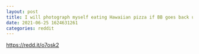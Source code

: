 ```yaml
--- 
layout: post 
title: I will photograph myself eating Hawaiian pizza if BB goes back up to 16 USD (I'm Italian) 
date: 2021-06-25 1624631261 
categories: reddit 
--- 
```

https://redd.it/o7osk2